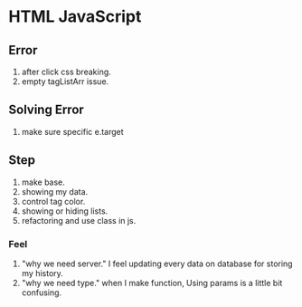 # HTML JavaScript

## Error

1. after click css breaking.
2. empty tagListArr issue.

## Solving Error

1. make sure specific e.target

## Step

1. make base.
2. showing my data.
3. control tag color.
4. showing or hiding lists.
5. refactoring and use class in js.

### Feel

1. "why we need server." I feel updating every data on database for storing my history.
2. "why we need type." when I make function, Using params is a little bit confusing.

